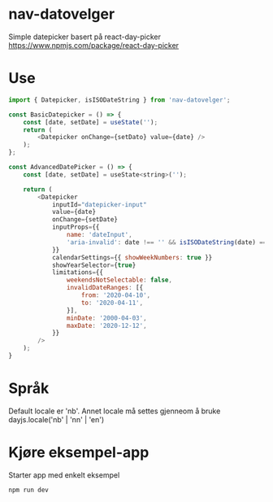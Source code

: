 # nav-datovelger

Simple datepicker basert på react-day-picker
https://www.npmjs.com/package/react-day-picker

# Use

```javascript
import { Datepicker, isISODateString } from 'nav-datovelger';

const BasicDatepicker = () => {
    const [date, setDate] = useState('');
    return (
        <Datepicker onChange={setDato} value={date} />
    );
};

const AdvancedDatePicker = () => {
    const [date, setDate] = useState<string>('');

    return (
        <Datepicker
            inputId="datepicker-input"
            value={date}
            onChange={setDate}
            inputProps={{
                name: 'dateInput',
                'aria-invalid': date !== '' && isISODateString(date) === false,
            }}
            calendarSettings={{ showWeekNumbers: true }}
            showYearSelector={true}
            limitations={{
                weekendsNotSelectable: false,
                invalidDateRanges: [{
                    from: '2020-04-10',
                    to: '2020-04-11',
                }],
                minDate: '2000-04-03',
                maxDate: '2020-12-12',
            }}
        />
    );
}
```
# Språk
Default locale er 'nb'. Annet locale må settes gjenneom å bruke dayjs.locale('nb' | 'nn' | 'en')

# Kjøre eksempel-app

Starter app med enkelt eksempel

```
npm run dev
```

